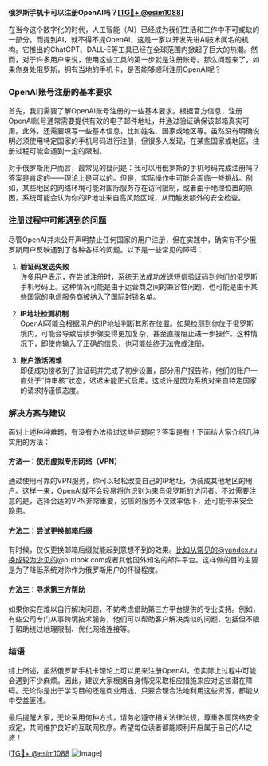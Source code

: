 **俄罗斯手机卡可以注册OpenAI吗？[[TG💪+ @esim1088](https://t.me/s/esim1088)]**

在当今这个数字化的时代，人工智能（AI）已经成为我们生活和工作中不可或缺的一部分。而提到AI，就不得不提OpenAI，这是一家以开发先进AI技术闻名的机构。它推出的ChatGPT、DALL-E等工具已经在全球范围内掀起了巨大的热潮。然而，对于许多用户来说，使用这些工具的第一步就是注册账号。那么问题来了，如果你身处俄罗斯，拥有当地的手机卡，是否能够顺利注册OpenAI呢？

### OpenAI账号注册的基本要求

首先，我们需要了解OpenAI账号注册的一些基本要求。根据官方信息，注册OpenAI账号通常需要提供有效的电子邮件地址，并通过验证确保该邮箱真实可用。此外，还需要填写一些基本信息，比如姓名、国家或地区等。虽然没有明确说明必须使用特定国家的手机号码进行注册，但很多人发现，在某些国家或地区，注册过程可能会遇到一定的限制。

对于俄罗斯用户而言，最常见的疑问是：我可以用俄罗斯的手机号码完成注册吗？答案是肯定的——理论上是可以的。但是，实际操作中可能会面临一些挑战。例如，某些地区的网络环境可能对国际服务存在访问限制，或者由于地理位置的原因，系统可能会认为你的IP地址来自高风险区域，从而触发额外的安全检查。

### 注册过程中可能遇到的问题

尽管OpenAI并未公开声明禁止任何国家的用户注册，但在实践中，确实有不少俄罗斯用户反映遇到了各种各样的问题。以下是一些常见的障碍：

1. **验证码发送失败**  
   许多用户表示，在尝试注册时，系统无法成功发送短信验证码到他们的俄罗斯手机号码上。这种情况可能是由于运营商之间的兼容性问题，也可能是由于某些国家的电信服务商被纳入了国际封锁名单。

2. **IP地址检测机制**  
   OpenAI可能会根据用户的IP地址判断其所在位置。如果检测到你位于俄罗斯境内，可能会导致后续步骤变得更加复杂，甚至直接阻止进一步操作。这种情况下，即使你输入了正确的信息，也可能始终无法完成注册。

3. **账户激活困难**  
   即便成功接收到了验证码并完成了初步设置，部分用户报告称，他们的账户一直处于“待审核”状态，迟迟未能正式启用。这或许是因为系统对来自特定国家的请求持谨慎态度。

### 解决方案与建议

面对上述种种难题，有没有办法绕过这些问题呢？答案是有！下面给大家介绍几种实用的方法：

#### 方法一：使用虚拟专用网络（VPN）
通过使用可靠的VPN服务，你可以轻松改变自己的IP地址，伪装成其他地区的用户。这样一来，OpenAI就不会轻易将你识别为来自俄罗斯的访问者。不过需要注意的是，选择合适的VPN非常重要，劣质的服务不仅效率低下，还可能带来安全隐患。

#### 方法二：尝试更换邮箱后缀
有时候，仅仅更换邮箱后缀就能起到意想不到的效果。比如从常见的@yandex.ru换成较为少见的@outlook.com或者其他国外知名的邮件平台。这样做的目的主要是为了降低系统对你作为俄罗斯用户的怀疑程度。

#### 方法三：寻求第三方帮助
如果你实在难以自行解决问题，不妨考虑借助第三方平台提供的专业支持。例如，有些公司专门从事跨境技术服务，他们可以帮助客户解决类似的问题，包括但不限于帮助绕过地理限制、优化网络连接等。

### 结语

综上所述，虽然俄罗斯手机卡理论上可以用来注册OpenAI，但实际上过程中可能会遇到不少麻烦。因此，建议大家根据自身情况采取相应措施来应对这些潜在障碍。无论你是出于学习目的还是商业用途，只要合理合法地利用这些资源，都能从中受益匪浅。

最后提醒大家，无论采用何种方式，请务必遵守相关法律法规，尊重各国网络安全规定，共同维护良好的互联网秩序。希望每位读者都能顺利开启属于自己的AI之旅！

[[TG💪+ @esim1088](https://t.me/s/esim1088) ![Image](https://i.postimg.cc/4NQfJmqS/Snipaste-2025-05-13-00-14-12.png)]